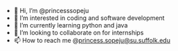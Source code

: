 - 👋 Hi, I’m @princesssopeju
- 👀 I’m interested in coding and software development
- 🌱 I’m currently learning python and java
- 💞️ I’m looking to collaborate on for internships
- 📫 How to reach me @princess.sopeju@su.suffolk.edu

<!---
princesssopeju/princesssopeju is a ✨ special ✨ repository because its `README.md` (this file) appears on your GitHub profile.
You can click the Preview link to take a look at your changes.
--->
